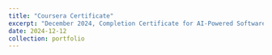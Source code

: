 ```yaml
---
title: "Coursera Certificate"
excerpt: "December 2024, Completion Certificate for AI-Powered Software and System Design<br/><img src='/images/coursera_certificate_3_800_600.jpg'>"
date: 2024-12-12
collection: portfolio
---
```

